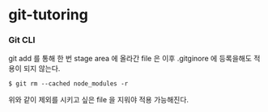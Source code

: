 # git-tutoring

### Git CLI

git add 를 통해 한 번 stage area 에 올라간 file 은 이후 .gitginore 에 등록을해도 적용이 되지 않는다.
```
$ git rm --cached node_modules -r
```
위와 같이 제외를 시키고 싶은 file 을 지워야 적용 가능해진다.
